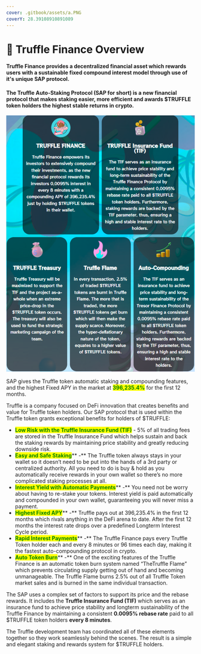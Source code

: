```yaml
---
cover: .gitbook/assets/a.PNG
coverY: 28.39108910891089
---
```


# 📌 Truffle Finance Overview

#### Truffle Finance provides a decentralized financial asset which rewards users with a sustainable fixed compound interest model through use of it's unique SAP protocol.

#### The Truffle Auto-Staking Protocol (SAP for short) is a new financial protocol that makes staking easier, more efficient and awards $TRUFFLE token holders the highest stable returns in crypto.

![](.gitbook/assets/2.PNG)

SAP gives the Truffle token automatic staking and compounding features, and the highest Fixed APY in the market at <mark style="color:green;">**396,235.4%**</mark> for the first 12 months.

Truffle is a company focused on DeFi innovation that creates benefits and value for Truffle token holders. Our SAP protocol that is used within the Truffle token grants exceptional benefits for holders of $TRUFFLE:&#x20;

* <mark style="color:green;">**Low Risk with the Truffle Insurance Fund (TIF)**</mark> - 5% of all trading fees are stored in the Truffle Insurance Fund which helps sustain and back the staking rewards by maintaining price stability and greatly reducing downside risk.&#x20;
* <mark style="color:green;">**Easy and Safe Staking**</mark>** -**  The Truffle token always stays in your wallet so it doesn’t need to be put into the hands of a 3rd party or centralized authority. All you need to do is buy & hold as you automatically receive rewards in your own wallet so there’s no more complicated staking processes at all.&#x20;
* <mark style="color:green;">**Interest Yield with Automatic Payments**</mark>** -** You need not be worry about having to re-stake your tokens. Interest yield is paid automatically and compounded in your own wallet, guaranteeing you will never miss a payment.&#x20;
* <mark style="color:green;">**Highest Fixed APY**</mark>** -** Truffle pays out at 396,235.4% in the first 12 months which rivals anything in the DeFi arena to date. After the first 12 months the interest rate drops over a predefined Longterm Interest Cycle period.
* <mark style="color:green;">**Rapid Interest Payments**</mark>** -** The Truffle Finance pays every Truffle Token holder each and every 8 minutes or 96 times each day, making it the fastest auto-compounding protocol in crypto.&#x20;
* <mark style="color:green;">**Auto Token Burn**</mark>** -** One of the exciting features of the Truffle Finance is an automatic token burn system named “TheTruffle Flame” which prevents circulating supply getting out of hand and becoming unmanageable. The Truffle Flame burns 2.5% out of all Truffle Token market sales and is burned in the same individual transaction.

The SAP uses a complex set of factors to support its price and the rebase rewards. It includes the **Truffle Insurance Fund (TIF)** which serves as an insurance fund to achieve price stability and longterm sustainability of the Truffle Finance by maintaining a consistent **0.0095% rebase rate** paid to all $TRUFFLE token holders **every 8 minutes**.&#x20;

The Truffle development team has coordinated all of these elements together so they work seamlessly behind the scenes. The result is a simple and elegant staking and rewards system for $TRUFFLE holders. &#x20;
